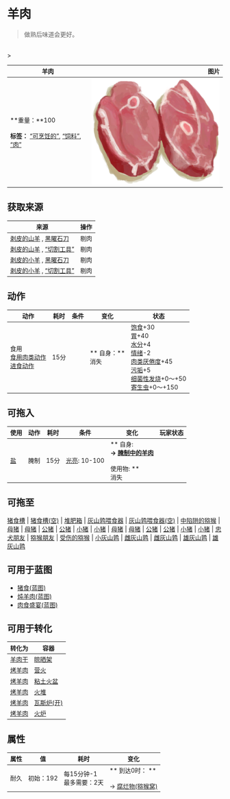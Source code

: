 # 羊肉  
> 做熟后味道会更好。  
<br>  
>   
  
  羊肉  |   图片   
 ----  |  ----:   
 **重量：**100<br><br>**标签：**	[“可烹饪的”](tag_Cookable.md), [“饲料”](tag_Feed.md), [“肉”](tag_Meat.md)  |  <img decoding="async" src="Sprite/GoatMeat.png" href="a.md" style="max-width:300px;max-height:300px;">   
  
## 获取来源  
来源  |  操作  
----  |  ----  
[剥皮的山羊](GoatSkinned.md) , [黑曜石刀](KnifeObsidian.md)  |  剔肉  
[剥皮的山羊](GoatSkinned.md) , [“切割工具”](tag_Cutter.md)  |  剔肉  
[剥皮的小羊](GoatSkinnedKid.md) , [黑曜石刀](KnifeObsidian.md)  |  剔肉  
[剥皮的小羊](GoatSkinnedKid.md) , [“切割工具”](tag_Cutter.md)  |  剔肉  
## 动作  
动作  |  耗时  |  条件  |  变化  |  状态  
----  |  ----  |  ----  |  ----  |  ----  
食用<br>[食用肉类动作](CarnivorousAction.md)<br>[进食动作](EatingAction.md)  |  15分  |    |  ** 自身：**<br>消失  |  [饱食](Satiation.md)+30<br>[胃](Stomach.md)+40<br>[水分](Hydration.md)+4<br>[情绪](Morale.md)-2<br>[肉类<nobr>厌倦度</nobr>](SaturationMeat.md)+45<br>[污垢](Filth.md)+5<br>[细菌性发烧](BacteriaFever.md)+0～+50<br>[寄生虫](Parasites.md)+0～+150  
## 可拖入  
使用  |  动作  |  耗时  |  条件  |  变化  |  玩家状态  
----  |  ----  |  ----  |  ----  |  ----  |  ----  
[盐](Salt.md)  |  腌制<br>  |  15分  |  [光亮](Light.md): 10-100  |  ** 自身: **<br>→ [腌制中的羊肉](GoatMeatSaltedDrying.md)<br><br>** 使用物: **<br>消失  |    
## 可拖至  
[猪食槽](BoarFeeder.md) | [猪食槽(空)](BoarFeederEmpty.md) | [堆肥箱](CompostBin.md) | [灰山鹑喂食器](PartridgeFeeder.md) | [灰山鹑喂食器(空)](PartridgeFeederEmpty.md) | [中陷阱的猕猴](CageTrapMacaque.md) | [母猪](BoarEnclosureFemale.md) | [母猪](BoarEnclosureFemale.md) | [公猪](BoarEnclosureMale.md) | [公猪](BoarEnclosureMale.md) | [小猪](BoarEnclosurePiglet.md) | [小猪](BoarEnclosurePiglet.md) | [母猪](BoarTiedFemale.md) | [母猪](BoarTiedFemale.md) | [公猪](BoarTiedMale.md) | [公猪](BoarTiedMale.md) | [小猪](BoarTiedPiglet.md) | [小猪](BoarTiedPiglet.md) | [忠犬朋友](DogFriend.md) | [猕猴朋友](MacaqueFriend.md) | [受伤的猕猴](MacaqueWounded.md) | [小灰山鹑](PartridgeChick.md) | [雌灰山鹑](PartridgeFemaleEnclosure.md) | [雌灰山鹑](PartridgeFemaleLive.md) | [雄灰山鹑](PartridgeMaleEnclosure.md) | [雄灰山鹑](PartridgeMaleLive.md)  
## 可用于蓝图  
- [猪食(蓝图)](Bp_FeedBoar.md)  
- [炖羊肉(蓝图)](Bp_GoatStew.md)  
- [肉食盛宴(蓝图)](Bp_HeartyFeast.md)  
  
  
## 可用于转化  
转化为  |  容器  
----  |  ----  
[羊肉干](GoatMeatDried.md)  |  [晾晒架](DryingRack.md)  
[烤羊肉](GoatMeatCooked.md)  |  [营火](Campfire.md)  
[烤羊肉](GoatMeatCooked.md)  |  [粘土火盆](ClayFirePit.md)  
[烤羊肉](GoatMeatCooked.md)  |  [火堆](Fire.md)  
[烤羊肉](GoatMeatCooked.md)  |  [瓦斯炉(开)](GasCookerOn.md)  
[烤羊肉](GoatMeatCooked.md)  |  [火炉](Stove.md)  
## 属性   
属性  |  值  |  耗时  |  变化  
----  |  ----  |  ----  |  ----  
耐久  |  初始：192  |  每15分钟-1<br>最多需要：2天  |  ** 到达0时： **<br><br>→ [腐烂物(猕猴窝)](RottenRemains.md)  


<script>document.title="羊肉 - 卡牌生存百科 Card Survival Wiki";</script>
